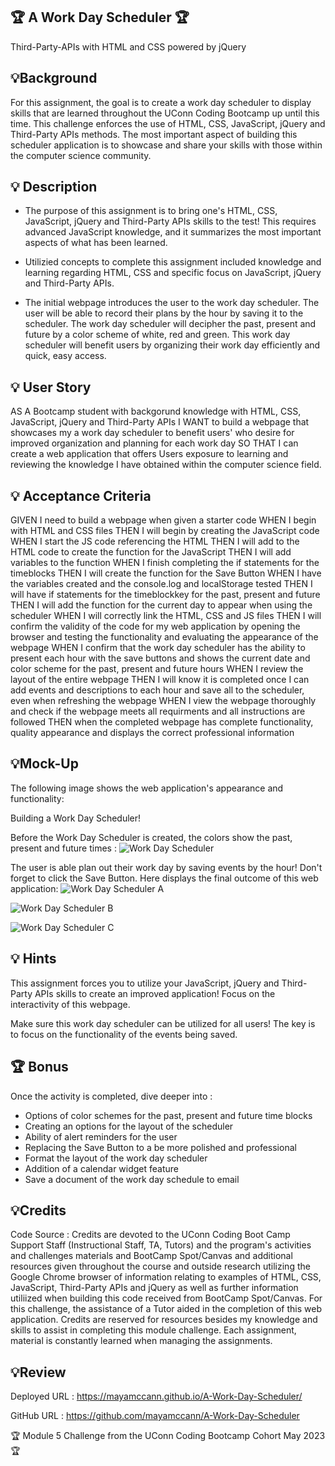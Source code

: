 ## 🏆 A Work Day Scheduler 🏆
Third-Party-APIs with HTML and CSS powered by jQuery

## 💡Background
For this assignment, the goal is to create a work day scheduler to display skills that are learned throughout the UConn Coding Bootcamp up until this time. This challenge enforces the use of HTML, CSS, JavaScript, jQuery and Third-Party APIs methods. The most important aspect of building this scheduler application is to showcase and share your skills with those within the computer science community. 

## 💡 Description

* The purpose of this assignment is to bring one's HTML, CSS, JavaScript, jQuery and Third-Party APIs skills to the test! This requires advanced JavaScript knowledge, and it summarizes the most important aspects of what has been learned.

* Utilizied concepts to complete this assignment included knowledge and learning regarding HTML, CSS and specific focus on JavaScript, jQuery and Third-Party APIs. 

* The initial webpage introduces the user to the work day scheduler. The user will be able to record their plans by the hour by saving it to the scheduler. The work day scheduler will decipher the past, present and future by a color scheme of white, red and green. This work day scheduler will benefit users by organizing their work day efficiently and quick, easy access. 

## 💡 User Story
AS A Bootcamp student with backgorund knowledge with HTML, CSS, JavaScript, jQuery and Third-Party APIs 
I WANT to build a webpage that showcases my a work day scheduler to benefit users' who desire for improved organization and planning for each work day
SO THAT I can create a web application that offers Users exposure to learning and reviewing the knowledge I have obtained within the computer science field.

## 💡 Acceptance Criteria
GIVEN I need to build a webpage when given a starter code
WHEN I begin with HTML and CSS files THEN I will begin by creating the JavaScript code
WHEN I start the JS code referencing the HTML
THEN I will add to the HTML code to create the function for the JavaScript
THEN I will add variables to the function
WHEN I finish completing the if statements for the timeblocks
THEN I will create the function for the Save Button
WHEN I have the variables created and the console.log and localStorage tested
THEN I will have if statements for the timeblockkey for the past, present and future
THEN I will add the function for the current day to appear when using the scheduler
WHEN I will correctly link the HTML, CSS and JS files
THEN I will confirm the validity of the code for my web application by opening the browser and testing the functionality and evaluating the appearance of the webpage 
WHEN I confirm that the work day scheduler has the ability to present each hour with the save buttons and shows the current date and color scheme for the past, present and future hours
WHEN I review the layout of the entire webpage 
THEN I will know it is completed once I can add events and descriptions to each hour and save all to the scheduler, even when refreshing the webpage
WHEN I view the webpage thoroughly and check if the webpage meets all requirments and all instructions are followed 
THEN when the completed webpage has complete functionality, quality appearance and displays the correct professional information


## 💡Mock-Up
The following image shows the web application's appearance and functionality: 

Building a Work Day Scheduler!

Before the Work Day Scheduler is created, the colors show the past, present and future times :
![Work Day Scheduler](https://github.com/mayamccann/A-Work-Day-Scheduler/assets/112992245/b0502f93-3002-4e94-ac27-8e5ff453d4b7)


The user is able plan out their work day by saving events by the hour! Don't forget to click the Save Button. Here displays the final outcome of this web application: 
![Work Day Scheduler A](https://github.com/mayamccann/A-Work-Day-Scheduler/assets/112992245/954a2e70-6c21-48e6-9ee7-54ac2adb9b79)

![Work Day Scheduler B](https://github.com/mayamccann/A-Work-Day-Scheduler/assets/112992245/46989d8d-d002-403d-8df9-83347a9854a4)

![Work Day Scheduler C](https://github.com/mayamccann/A-Work-Day-Scheduler/assets/112992245/b052605d-6ebc-4919-b655-617582eb8bdd)


## 💡 Hints
This assignment forces you to utilize your JavaScript, jQuery and Third-Party APIs skills to create an improved application! Focus on the interactivity of this webpage.

Make sure this work day scheduler can be utilized for all users! The key is to focus on the functionality of the events being saved.

## 🏆 Bonus
Once the activity is completed, dive deeper into :

- Options of color schemes for the past, present and future time blocks
- Creating an options for the layout of the scheduler
- Ability of alert reminders for the user 
- Replacing the Save Button to a be more polished and professional
- Format the layout of the work day scheduler
- Addition of a calendar widget feature
- Save a document of the work day schedule to email


## 💡Credits
Code Source : Credits are devoted to the UConn Coding Boot Camp Support Staff (Instructional Staff, TA, Tutors) and the program's activities and challenges materials and BootCamp Spot/Canvas and additional resources given throughout the course and outside research utilizing the Google Chrome browser of information relating to examples of HTML, CSS, JavaScript, Third-Party APIs and jQuery as well as further information utiliized when building this code received from BootCamp Spot/Canvas. For this challenge, the assistance of a Tutor aided in the completion of this web application. Credits are reserved for resources besides my knowledge and skills to assist in completing this module challenge. Each assignment, material is constantly learned when managing the assignments. 

## 💡Review 

Deployed URL :
https://mayamccann.github.io/A-Work-Day-Scheduler/

GitHub URL : 
https://github.com/mayamccann/A-Work-Day-Scheduler

🏆 Module 5 Challenge from the UConn Coding Bootcamp Cohort May 2023 🏆
